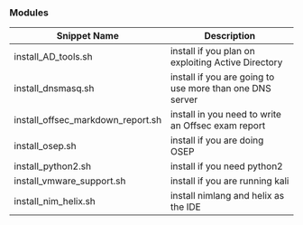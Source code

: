 ### Modules
|Snippet Name|Description|
|--|--|
|install_AD_tools.sh | install if you plan on exploiting Active Directory|
|install_dnsmasq.sh | install if you are going to use more than one DNS server|
|install_offsec_markdown_report.sh | install in you need to write an Offsec exam report|
|install_osep.sh | install if you are doing OSEP|
|install_python2.sh | install if you need python2|
|install_vmware_support.sh | install if you are running kali|
|install_nim_helix.sh | install nimlang and helix as the IDE|


 
